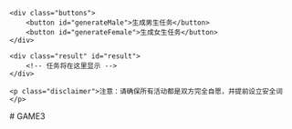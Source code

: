     <div class="buttons">
        <button id="generateMale">生成男生任务</button>
        <button id="generateFemale">生成女生任务</button>
    </div>
    
    <div class="result" id="result">
        <!-- 任务将在这里显示 -->
    </div>
    
    <p class="disclaimer">注意：请确保所有活动都是双方完全自愿，并提前设立安全词</p>
</div>

<script>
    const maleTasks = [
        "跪在地上完成整场游戏",
        "吃女生双脚各二十秒",
        "脱光衣服",
        "让女生扇三个嘴巴",
        "用嘴帮女生脱掉所有衣物",
        "亲吻女生全身",
        "按摩女生私密部位一分钟",
        "69式五分钟",
        "全程称呼女生为'主人'",
        "让女生给男生穿上胸衣"
    ];
    
    const femaleTasks = [
        "让男生舔阴五分钟",
        "脚踩男生脸十秒",
        "任意调教男生五分钟",
        "足交男生五分钟",
        "用嘴给男生喂水",
        "亲咬男生耳垂各一分钟",
        "口交男生五分钟",
        "用流苏拍打男生十下屁股",
        "全程称呼男生为'小奴隶'",
        "说出任意两个指令"
    ];
    
    document.getElementById('generateMale').addEventListener('click', function() {
        generateTask('male');
    });
    
    document.getElementById('generateFemale').addEventListener('click', function() {
        generateTask('female');
    });
    
    function generateTask(gender) {
        const resultDiv = document.getElementById('result');
        resultDiv.innerHTML = '';
        
        const randomIndex = Math.floor(Math.random() * (gender === 'male' ? maleTasks : femaleTasks).length);
        const task = gender === 'male' ? maleTasks[randomIndex] : femaleTasks[randomIndex];
        
        const taskElement = document.createElement('div');
        taskElement.className = `task ${gender}-task`;
        taskElement.innerHTML = `<strong>${gender === 'male' ? '男生任务' : '女生任务'}:</strong> ${task}`;
        
        resultDiv.appendChild(taskElement);
    }
</script># GAME3
